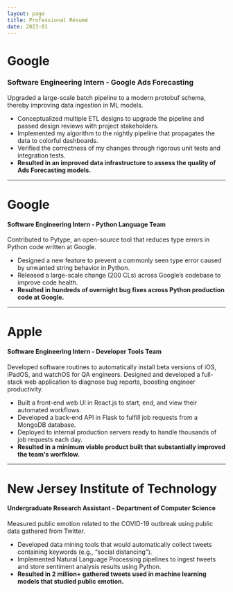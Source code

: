 ```yaml
---
layout: page
title: Professional Résumé
date: 2023-01
---
```


# Google
### Software Engineering Intern - Google Ads Forecasting
Upgraded a large-scale batch pipeline to a modern protobuf schema, thereby improving data ingestion in ML models.
* Conceptualized multiple ETL designs to upgrade the pipeline and passed design reviews with project stakeholders.
* Implemented my algorithm to the nightly pipeline that propagates the data to colorful dashboards.
* Verified the correctness of my changes through rigorous unit tests and integration tests.
* **Resulted in an improved data infrastructure to assess the quality of Ads Forecasting models.**
<hr>

# Google
#### Software Engineering Intern - Python Language Team
Contributed to Pytype, an open-source tool that reduces type errors in Python code written at Google.
* Designed a new feature to prevent a commonly seen type error caused by unwanted string behavior in Python.
* Released a large-scale change (200 CLs) across Google’s codebase to improve code health.
* **Resulted in hundreds of overnight bug fixes across Python production code at Google.**
<hr>

# Apple
#### Software Engineering Intern - Developer Tools Team
Developed software routines to automatically install beta versions of iOS, iPadOS, and watchOS for QA engineers.
Designed and developed a full-stack web application to diagnose bug reports, boosting engineer productivity.
* Built a front-end web UI in React.js to start, end, and view their automated workflows.
* Developed a back-end API in Flask to fulfill job requests from a MongoDB database.
* Deployed to internal production servers ready to handle thousands of job requests each day.
* **Resulted in a minimum viable product built that substantially improved the team's worfklow.**
<hr>

# New Jersey Institute of Technology
#### Undergraduate Research Assistant - Department of Computer Science
Measured public emotion related to the COVID-19 outbreak using public data gathered from Twitter.
* Developed data mining tools that would automatically collect tweets containing keywords (e.g., “social distancing”).
* Implemented Natural Language Processing pipelines to ingest tweets and store sentiment analysis results using Python.
* **Resulted in 2 million+ gathered tweets used in machine learning models that studied public emotion.**
